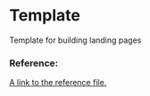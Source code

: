# Template
Template for building landing pages

### Reference:
[A link to the reference file.](https://lolotrgeek.github.io/landing-template/reference)